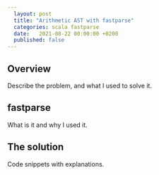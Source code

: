 ```yaml
---
  layout: post
  title: "Arithmetic AST with fastparse"
  categories: scala fastparse
  date:   2021-08-22 00:00:00 +0200
  published: false
---
```


## Overview
Describe the problem, and what I used to solve it.

## fastparse
What is it and why I used it.

## The solution
Code snippets with explanations.
